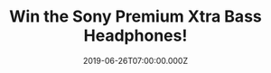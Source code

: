---
campaign-uuid: "c-df7ba55d-87af-47f9-abb1-3295a1ff8d61"
type: "Competition"
category: "Technology"
date: "2019-06-26T07:00:00.000Z"
end-date: "2019-08-26T23:59:00.000Z"
disable-form: false
is_promoted: true
has_entry_page: true
title: "Win the Sony Premium Xtra Bass Headphones!"
competition-description: "<p>The perfect pairing for those who live life on the go.\
  \ Yes, we are talking about the Sony Premium Xtra Bass Headphones the ones you will\
  \ fall in love with. Bass heavy & smartphone-friendly, Advanced Direct Vibe Structure\
  \ for balanced bass, Precise & clear sound... and many more features you won't want\
  \ to miss.</p>\n<p>Want them? Click below for a chance to win.</p>\n"
hero-header: "Win the Sony Premium Xtra Bass Headphones!"
terms-confirmation: "N/A"
banner-img: "https://assets.expresslyapp.com/asset-61792ac2-031c-4a7f-a226-c51a0ef626ad.jpg"
logo-left-href: "aaa.nme.com"
logo-left-image: "https://assets.expresslyapp.com/asset-16b7bea2-3043-434d-bbf0-200d11247341.jpg"
logo-left-title: "NME AAA"
bg-image-hero: "https://assets.expresslyapp.com/asset-1ed0d9de-99b8-45e3-86d0-6c71eb4594de.jpg"
bg-image-first: "https://assets.expresslyapp.com/asset-4918e3ef-3619-4b8a-a4f0-dfcdecc72a8c.jpg"
section1-content: "<p>The headphones’ Advanced Direct Vibe Structure ensures you’\
  ll be able to enjoy balanced bass response – whatever your musical style. Beat Response\
  \ Control technology delivers a tight, deep bass response, making it perfect for\
  \ low-end focused music styles. The perfect pairing for those who live life on the\
  \ go.</p>\n<p>The perfect pair of headphones that will become your best friend.\
  \ Enter the form below for a chance to win a pair of the Sony Premium Xtra Bass\
  \ Headphones now!</p>\n<p>Good luck!</p>\n"
entry-title: "Win the Sony Premium Xtra Bass Headphones!"
entry-content: "<p>Enter the draw to win Sony Premium Xtra Bass Headphones by completing\
  \ the form below before 23:59 on the 25th of August 2019.</p>\n"
has-winner: false
prize-description: "The Sony Premium Xtra Bass Headphones."
special-conditions: "Multiple entries are allowed up to one every day."
country-restrictions:
- "GB"
---